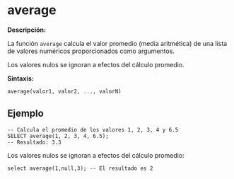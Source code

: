 
# average

**Descripción:**  

La función `average` calcula el valor promedio (media aritmética) de una lista de valores numéricos proporcionados como argumentos.

Los valores nulos se ignoran a efectos del cálculo promedio.


**Sintaxis:**  

```sql
average(valor1, valor2, ..., valorN)
```

## Ejemplo


```
-- Calcula el promedio de los valores 1, 2, 3, 4 y 6.5
SELECT average(1, 2, 3, 4, 6.5);
-- Resultado: 3.3
```

Los valores nulos se ignoran a efectos del cálculo promedio:

```
select average(1,null,3); -- El resultado es 2
```




